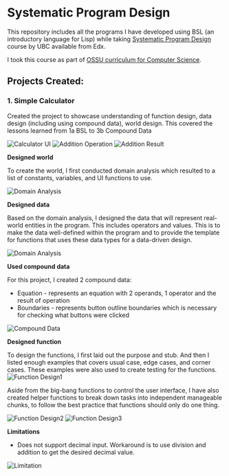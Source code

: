 # Systematic Program Design

This repository includes all the programs I have developed using BSL (an introductory language for Lisp) while taking [Systematic Program Design](https://learning.edx.org/course/course-v1:UBCx+SPD1x+2T2015) course by UBC available from Edx.

I took this course as part of [OSSU curriculum for Computer Science](https://github.com/ossu/computer-science).

## Projects Created:

### 1. Simple Calculator

Created the project to showcase understanding of function design, data design (including using compound data), world design. This covered the lessons learned from 1a BSL to 3b Compound Data  

![Calculator UI](images/calc1.png)
![Addition Operation](images/calc2.png)
![Addition Result](images/calc3.png)


**Designed world**

To create the world, I first conducted domain analysis which resulted to a list of constants, variables, and UI functions to use.

![Domain Analysis](images/calc8.png)


**Designed data**

Based on the domain analysis, I designed the data that will represent real-world entities in the program. This includes operators and values. This is to make the data well-defined within the program and to provide the template for functions that uses these data types for a data-driven design.

![Domain Analysis](images/calc9.png)


**Used compound data**

For this project, I created 2 compound data:
- Equation - represents an equation with 2 operands, 1 operator and the result of operation
- Boundaries - represents button outline boundaries which is necessary for checking what buttons were clicked

![Compound Data](images/calc4.png)


**Designed function**

To design the functions, I first laid out the purpose and stub. And then I listed enough examples that covers usual case, edge cases, and corner cases. These examples were also used to create testing for the functions.
![Function Design1](images/calc5.png)

Aside from the big-bang functions to control the user interface, I have also created helper functions to break down tasks into independent manageable chunks, to follow the best practice that functions should only do one thing.


![Function Design2](images/calc6.png)
![Function Design3](images/calc7.png)

**Limitations**

- Does not support decimal input. Workaround is to use division and addition to get the desired decimal value.

![Limitation](images/calc10.png)

